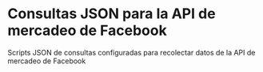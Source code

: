 # Consultas JSON para la API de mercadeo de Facebook
Scripts JSON de consultas configuradas para recolectar datos de la API de mercadeo de Facebook
